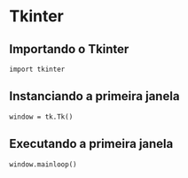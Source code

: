 # Tkinter

## Importando o Tkinter

    import tkinter

## Instanciando a primeira janela

    window = tk.Tk()

## Executando a primeira janela

    window.mainloop()
